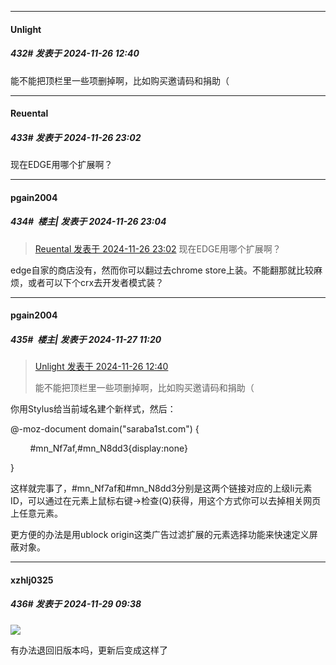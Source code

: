 ﻿
*****

####  Unlight  
##### 432#       发表于 2024-11-26 12:40

能不能把顶栏里一些项删掉啊，比如购买邀请码和捐助（


*****

####  Reuental  
##### 433#       发表于 2024-11-26 23:02

现在EDGE用哪个扩展啊？


*****

####  pgain2004  
##### 434#         楼主| 发表于 2024-11-26 23:04

<blockquote><a href="httphttps://bbs.saraba1st.com/2b/forum.php?mod=redirect&amp;goto=findpost&amp;pid=66782154&amp;ptid=1826103" target="_blank">Reuental 发表于 2024-11-26 23:02</a>
现在EDGE用哪个扩展啊？</blockquote>
edge自家的商店没有，然而你可以翻过去chrome store上装。不能翻那就比较麻烦，或者可以下个crx去开发者模式装？


*****

####  pgain2004  
##### 435#         楼主| 发表于 2024-11-27 11:20

<blockquote><a href="httphttps://bbs.saraba1st.com/2b/forum.php?mod=redirect&amp;goto=findpost&amp;pid=66777800&amp;ptid=1826103" target="_blank">Unlight 发表于 2024-11-26 12:40</a>

能不能把顶栏里一些项删掉啊，比如购买邀请码和捐助（</blockquote>
你用Stylus给当前域名建个新样式，然后：

@-moz-document domain("saraba1st.com") {

        #mn_Nf7af,#mn_N8dd3{display:none}

}

这样就完事了，#mn_Nf7af和#mn_N8dd3分别是这两个链接对应的上级li元素ID，可以通过在元素上鼠标右键→检查(Q)获得，用这个方式你可以去掉相关网页上任意元素。

更方便的办法是用ublock origin这类广告过滤扩展的元素选择功能来快速定义屏蔽对象。


*****

####  xzhlj0325  
##### 436#       发表于 2024-11-29 09:38

<img src="https://p.sda1.dev/20/d5dfbb20061f71c6136b1a966f2c29d2/PixPin_2024-11-29_09-35-21.png" referrerpolicy="no-referrer">

有办法退回旧版本吗，更新后变成这样了

